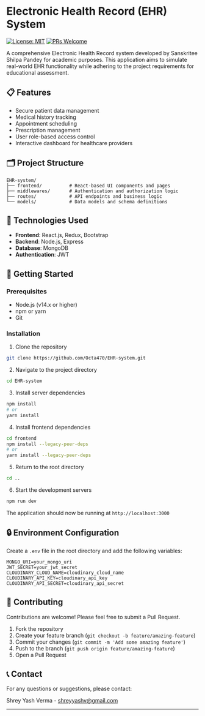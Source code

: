 # Electronic Health Record (EHR) System

[![License: MIT](https://img.shields.io/badge/License-MIT-yellow.svg)](https://opensource.org/licenses/MIT)
[![PRs Welcome](https://img.shields.io/badge/PRs-welcome-brightgreen.svg)](http://makeapullrequest.com)

A comprehensive Electronic Health Record system developed by Sanskritee Shilpa Pandey for academic purposes. This application aims to simulate real-world EHR functionality while adhering to the project requirements for educational assessment.

## 📋 Features

- Secure patient data management
- Medical history tracking
- Appointment scheduling
- Prescription management
- User role-based access control
- Interactive dashboard for healthcare providers

## 🗂️ Project Structure

```
EHR-system/
├── frontend/          # React-based UI components and pages
├── middlewares/       # Authentication and authorization logic
├── routes/            # API endpoints and business logic
└── models/            # Data models and schema definitions
```

## 🔧 Technologies Used

- **Frontend**: React.js, Redux, Bootstrap
- **Backend**: Node.js, Express
- **Database**: MongoDB
- **Authentication**: JWT

## 🚀 Getting Started

### Prerequisites

- Node.js (v14.x or higher)
- npm or yarn
- Git

### Installation

1. Clone the repository

```bash
git clone https://github.com/Octa470/EHR-system.git
```

2. Navigate to the project directory

```bash
cd EHR-system
```

3. Install server dependencies

```bash
npm install
# or
yarn install
```

4. Install frontend dependencies

```bash
cd frontend
npm install --legacy-peer-deps
# or
yarn install --legacy-peer-deps
```

5. Return to the root directory

```bash
cd ..
```

6. Start the development servers

```bash
npm run dev
```

The application should now be running at `http://localhost:3000`

## 🔒 Environment Configuration

Create a `.env` file in the root directory and add the following variables:

```
MONGO_URI=your_mongo_uri
JWT_SECRET=your_jwt_secret
CLOUDINARY_CLOUD_NAME=cloudinary_cloud_name
CLOUDINARY_API_KEY=cloudinary_api_key
CLOUDINARY_API_SECRET=cloudinary_api_secret
```

## 📝 Contributing

Contributions are welcome! Please feel free to submit a Pull Request.

1. Fork the repository
2. Create your feature branch (`git checkout -b feature/amazing-feature`)
3. Commit your changes (`git commit -m 'Add some amazing feature'`)
4. Push to the branch (`git push origin feature/amazing-feature`)
5. Open a Pull Request


## 📞 Contact

For any questions or suggestions, please contact:

Shrey Yash Verma - shreyyashv@gmail.com

---